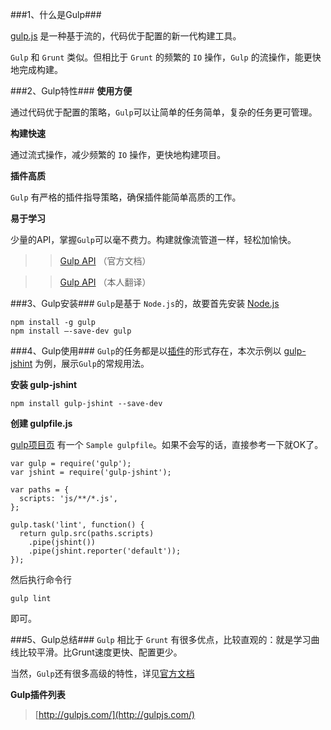 ###1、什么是Gulp###
>
[gulp.js](http://gulpjs.com/) 是一种基于流的，代码优于配置的新一代构建工具。  
>
`Gulp` 和 `Grunt` 类似。但相比于 `Grunt` 的频繁的 `IO` 操作，`Gulp` 的流操作，能更快地完成构建。

###2、Gulp特性###
**使用方便**
>
通过代码优于配置的策略，`Gulp`可以让简单的任务简单，复杂的任务更可管理。

**构建快速**
>
通过流式操作，减少频繁的 `IO` 操作，更快地构建项目。

**插件高质**
>
`Gulp` 有严格的插件指导策略，确保插件能简单高质的工作。

**易于学习**
>
少量的API，掌握`Gulp`可以毫不费力。构建就像流管道一样，轻松加愉快。

> > [Gulp API](https://github.com/gulpjs/gulp/blob/master/docs/API.md) （官方文档）

> > [Gulp API](https://github.com/gulpjs/gulp/blob/master/docs/API.md) （本人翻译）

###3、Gulp安装###
`Gulp`是基于 `Node.js`的，故要首先安装 [Node.js](http://nodejs.org/download/)

    npm install -g gulp
    npm install —-save-dev gulp

###4、Gulp使用###
`Gulp`的任务都是以[插件](http://gratimax.github.io/search-gulp-plugins/)的形式存在，本次示例以 [gulp-jshint](https://www.npmjs.org/package/gulp-jshint) 为例，展示`Gulp`的常规用法。

**安装 gulp-jshint**

    npm install gulp-jshint --save-dev

**创建 gulpfile.js**

[gulp项目页](https://github.com/gulpjs/gulp) 有一个 `Sample gulpfile`。如果不会写的话，直接参考一下就OK了。

    var gulp = require('gulp');
    var jshint = require('gulp-jshint');

    var paths = {
      scripts: 'js/**/*.js',
    };

    gulp.task('lint', function() {
      return gulp.src(paths.scripts)
        .pipe(jshint())
        .pipe(jshint.reporter('default'));
    });

然后执行命令行

    gulp lint

即可。

###5、Gulp总结###
`Gulp` 相比于 `Grunt` 有很多优点，比较直观的：就是学习曲线比较平滑。比Grunt速度更快、配置更少。

当然，`Gulp`还有很多高级的特性，详见[官方文档](https://github.com/gulpjs/gulp/tree/master/docs)

**Gulp插件列表**
> [http://gulpjs.com/](http://gulpjs.com/)